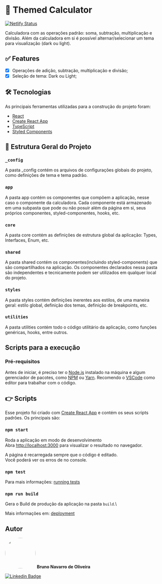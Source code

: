 # 🚀 Themed Calculator
[![Netlify Status](https://api.netlify.com/api/v1/badges/ee2ca34b-c4e4-4382-a1ae-88427978cfc5/deploy-status)](https://themed-calculator-bnavarroo.netlify.app/)

Calculadora com as operações padrão: soma, subtração, multiplicação e divisão. Além da calculadora em si é possível alternar/selecionar um tema para visualização (dark ou light).

## ✅ Features

- [x] Operações de adição, subtração, multiplicação e divisão;
- [x] Seleção de tema: Dark ou Light;

## 🛠 Tecnologias

As principais ferramentas utilizadas para a construção do projeto foram:

- [React](https://pt-br.reactjs.org/)
- [Create React App](https://create-react-app.dev/)
- [TypeScript](https://www.typescriptlang.org/)
- [Styled Components](https://styled-components.com/)

## 🚧 Estrutura Geral do Projeto


### `_config`
A pasta _config contém os arquivos de configurações globais do projeto, como definições de tema e tema padrão.

### `app`
A pasta app contém os componentes que compõem a aplicação, nesse caso o componente da calculadora. Cada componente está armazenado em uma subpasta que pode ou não posuir além da página em si, seus próprios componentes, styled-componentes, hooks, etc.

### `core`
A pasta core contém as definições de estrutura global da aplicação: Types, Interfaces, Enum, etc.

### `shared`
A pasta shared contém os componentes(incluindo styled-components) que são compartilhados na aplicação. Os componentes declarados nessa pasta são independentes e tecnicamente podem ser utilizados em qualquer local do projeto.

### `styles`
A pasta styles contém definições inerentes aos estilos, de uma maneira geral: estilo global, definição dos temas, definição de breakpoints, etc.

### `utilities`
A pasta utilities contém todo o código utilitário da aplicação, como funções genéricas, hooks, entre outros.

## Scripts para a execução

### Pré-requisitos

Antes de iniciar, é preciso ter o [Node.js](https://nodejs.org/en/) instalado na máquina e algum gerenciador de pacotes, como [NPM](https://www.npmjs.com/) ou [Yarn](https://yarnpkg.com/). Recomendo o [VSCode](https://code.visualstudio.com/) como editor para trabalhar com o código.

## 👉 Scripts

Esse projeto foi criado com [Create React App](https://github.com/facebook/create-react-app) e contém os seus scripts padrões. Os principais são:

### `npm start`

Roda a aplicação em modo de desenvolvimento\
Abra [http://localhost:3000](http://localhost:3000) para visualizar o resultado no navegador.

A página é recarregada sempre que o código é editado.\
Você poderá ver os erros de no console.

### `npm test`

Para mais informações: [running tests](https://facebook.github.io/create-react-app/docs/running-tests)

### `npm run build`

Gera o Build de produção da aplicação na pasta `build`.\

Mais informações em: [deployment](https://facebook.github.io/create-react-app/docs/deployment)

## Autor

<img style="border-radius: 50%;" src="https://avatars.githubusercontent.com/u/62071446?s=400&u=851a0c918e6257a6cf47ebdcafa271e67f4503fc&v=4" width="100px;" alt=""/>
<b>Bruno Navarro de Oliveira</b></sub>

[![Linkedin Badge](https://img.shields.io/badge/-Bruno-blue?style=flat-square&logo=Linkedin&logoColor=white&link=https://www.linkedin.com/in/bruno-navarro-oliveira/)](https://www.linkedin.com/in/bruno-navarro-oliveira/) 

